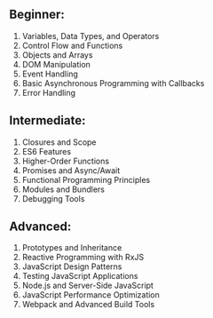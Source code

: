## Beginner:

1. Variables, Data Types, and Operators
2. Control Flow and Functions
3. Objects and Arrays
4. DOM Manipulation
5. Event Handling
6. Basic Asynchronous Programming with Callbacks
7. Error Handling

## Intermediate:

1. Closures and Scope
2. ES6 Features
3. Higher-Order Functions
4. Promises and Async/Await
5. Functional Programming Principles
6. Modules and Bundlers
7. Debugging Tools

## Advanced:

1. Prototypes and Inheritance
2. Reactive Programming with RxJS
3. JavaScript Design Patterns
4. Testing JavaScript Applications
5. Node.js and Server-Side JavaScript
6. JavaScript Performance Optimization
7. Webpack and Advanced Build Tools